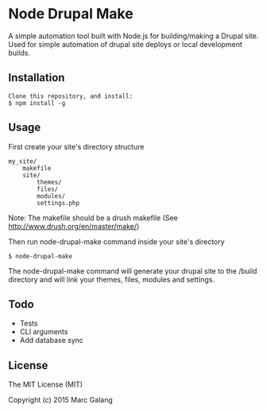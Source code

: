 # Node Drupal Make

A simple automation tool built with Node.js for building/making a Drupal site. Used for simple automation of drupal site deploys or local development builds.

## Installation
    Clone this repository, and install:
    $ npm install -g

## Usage

First create your site's directory structure

    my_site/
        makefile
        site/
            themes/
            files/
            modules/
            settings.php

Note: The makefile should be a drush makefile (See http://www.drush.org/en/master/make/)

Then run node-drupal-make command inside your site's directory

    $ node-drupal-make
    
The node-drupal-make command will generate your drupal site to the /build directory and will link your themes, files, modules and settings. 

## Todo
* Tests
* CLI arguments
* Add database sync

## License

The MIT License (MIT)

Copyright (c) 2015 Marc Galang
